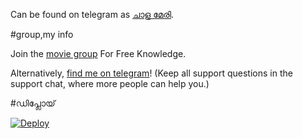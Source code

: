 

Can be found on telegram as [ചാള മേരി](https://t.me/testing9764bot).

#group,my info

Join the [ movie group](https://t.me/movielinks_only) For Free Knowledge.

Alternatively, [find me on telegram](https://t.me/tHe_GaMeR_B0Y)! (Keep all support questions in the support chat, where more people can help you.)

#ഡിപ്ലോയ്‌


[![Deploy](https://www.herokucdn.com/deploy/button.svg)](https://heroku.com/deploy?template=https://github.com/salmanpdr/MISSANNBOT)
